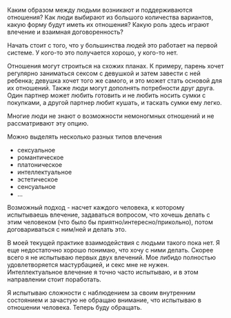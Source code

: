 Каким образом между людьми возникают и поддерживаются отношения? Как люди выбирают из большого количества вариантов, какую форму будут иметь их отношения? Какую роль здесь играют влечение и взаимная договоренность?

Начать стоит с того, что у большинства людей это работает на первой системе. У кого-то это получается хорошо, у кого-то нет. 

Отношения могут строиться на схожих планах. К примеру, парень хочет регулярно заниматься сексом с девушкой и затем завести с ней ребенка; девушка хочет того же самого, и это может стать основой для их отношений.
Также люди могут дополнять потребности друг друга. Один партнер может любить готовить и не любить носить сумки с покупками, а другой партнер любит кушать, и таскать сумки ему легко.

Многие люди не знают о возможности немоногмных отношений и не рассматривают эту опцию.

Можно выделять несколько разных типов влечения
- сексуальное
- романтическое
- платоническое
- интеллектуальное
- эстетическое
- сенсуальное
- ...

Возможный подход - насчет каждого человека, к которому испытываешь влечение, задаваться вопросом, что хочешь делать с этим человеком (что было бы приятно/интересно/прикольно), потом договариваться с ним/ней и делать это. 

В моей текущей практике взаимодействия с людьми такого пока нет. Я еще недостаточно хорошо понимаю, что хочу с ними делать. Скорее всего я не испытываю первых двух влечений. Мое либидо полностью удовлетворяется мастурбацией, и секс мне не нужен. Интеллектуальное влечение я точно часто испытываю, и в этом направлении стоит поработать.

Я испытываю сложности с наблюдением за своим внутренним состоянием и зачастую не обращаю внимание, что испытываю в отношении человека. Теперь буду обращать.